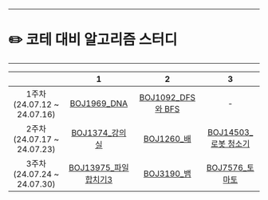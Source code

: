 ------

# ✏️ **코테 대비 알고리즘 스터디**

------
|                          |                          **1**                          |                          **2**                           |                          **3**                           |
|:------------------------:|:-------------------------------------------------------:|:--------------------------------------------------------:|:--------------------------------------------------------:|
| 1주차(24.07.12 ~ 24.07.16) |   [BOJ1969_DNA](https://www.acmicpc.net/problem/1969)   | [BOJ1092_DFS와 BFS](https://www.acmicpc.net/problem/1260) |                            -                             |
| 2주차(24.07.17 ~ 24.07.23) |   [BOJ1374_강의실](https://www.acmicpc.net/problem/1374)   |    [BOJ1260_배](https://www.acmicpc.net/problem/1092)     | [BOJ14503_로봇 청소기](https://www.acmicpc.net/problem/14503) |
| 3주차(24.07.24 ~ 24.07.30) | [BOJ13975_파일합치기3](https://www.acmicpc.net/problem/13975) |    [BOJ3190_뱀](https://www.acmicpc.net/problem/3190)     |   [BOJ7576_토마토](https://www.acmicpc.net/problem/7576)   |
